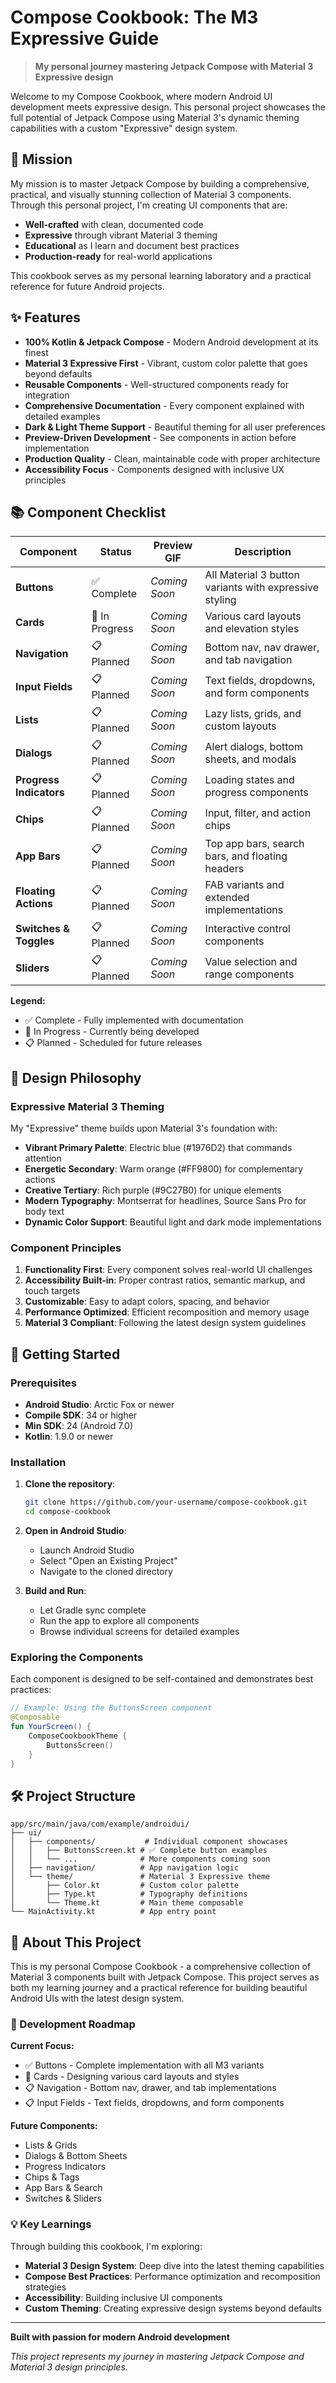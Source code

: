 # Compose Cookbook: The M3 Expressive Guide

> **My personal journey mastering Jetpack Compose with Material 3 Expressive design**

Welcome to my Compose Cookbook, where modern Android UI development meets expressive design. This personal project showcases the full potential of Jetpack Compose using Material 3's dynamic theming capabilities with a custom "Expressive" design system.

## 🎯 Mission

My mission is to master Jetpack Compose by building a comprehensive, practical, and visually stunning collection of Material 3 components. Through this personal project, I'm creating UI components that are:

- **Well-crafted** with clean, documented code
- **Expressive** through vibrant Material 3 theming  
- **Educational** as I learn and document best practices
- **Production-ready** for real-world applications

This cookbook serves as my personal learning laboratory and a practical reference for future Android projects.

## ✨ Features

- **100% Kotlin & Jetpack Compose** - Modern Android development at its finest
- **Material 3 Expressive First** - Vibrant, custom color palette that goes beyond defaults
- **Reusable Components** - Well-structured components ready for integration
- **Comprehensive Documentation** - Every component explained with detailed examples
- **Dark & Light Theme Support** - Beautiful theming for all user preferences
- **Preview-Driven Development** - See components in action before implementation
- **Production Quality** - Clean, maintainable code with proper architecture
- **Accessibility Focus** - Components designed with inclusive UX principles

## 📚 Component Checklist

| Component | Status | Preview GIF | Description |
|-----------|---------|-------------|-------------|
| **Buttons** | ✅ Complete | _Coming Soon_ | All Material 3 button variants with expressive styling |
| **Cards** | 🚧 In Progress | _Coming Soon_ | Various card layouts and elevation styles |
| **Navigation** | 📋 Planned | _Coming Soon_ | Bottom nav, nav drawer, and tab navigation |
| **Input Fields** | 📋 Planned | _Coming Soon_ | Text fields, dropdowns, and form components |
| **Lists** | 📋 Planned | _Coming Soon_ | Lazy lists, grids, and custom layouts |
| **Dialogs** | 📋 Planned | _Coming Soon_ | Alert dialogs, bottom sheets, and modals |
| **Progress Indicators** | 📋 Planned | _Coming Soon_ | Loading states and progress components |
| **Chips** | 📋 Planned | _Coming Soon_ | Input, filter, and action chips |
| **App Bars** | 📋 Planned | _Coming Soon_ | Top app bars, search bars, and floating headers |
| **Floating Actions** | 📋 Planned | _Coming Soon_ | FAB variants and extended implementations |
| **Switches & Toggles** | 📋 Planned | _Coming Soon_ | Interactive control components |
| **Sliders** | 📋 Planned | _Coming Soon_ | Value selection and range components |

**Legend:**
- ✅ Complete - Fully implemented with documentation
- 🚧 In Progress - Currently being developed
- 📋 Planned - Scheduled for future releases

## 🎨 Design Philosophy

### Expressive Material 3 Theming

My "Expressive" theme builds upon Material 3's foundation with:

- **Vibrant Primary Palette**: Electric blue (#1976D2) that commands attention
- **Energetic Secondary**: Warm orange (#FF9800) for complementary actions
- **Creative Tertiary**: Rich purple (#9C27B0) for unique elements
- **Modern Typography**: Montserrat for headlines, Source Sans Pro for body text
- **Dynamic Color Support**: Beautiful light and dark mode implementations

### Component Principles

1. **Functionality First**: Every component solves real-world UI challenges
2. **Accessibility Built-in**: Proper contrast ratios, semantic markup, and touch targets
3. **Customizable**: Easy to adapt colors, spacing, and behavior
4. **Performance Optimized**: Efficient recomposition and memory usage
5. **Material 3 Compliant**: Following the latest design system guidelines

## 🚀 Getting Started

### Prerequisites

- **Android Studio**: Arctic Fox or newer
- **Compile SDK**: 34 or higher
- **Min SDK**: 24 (Android 7.0)
- **Kotlin**: 1.9.0 or newer

### Installation

1. **Clone the repository**:
   ```bash
   git clone https://github.com/your-username/compose-cookbook.git
   cd compose-cookbook
   ```

2. **Open in Android Studio**:
   - Launch Android Studio
   - Select "Open an Existing Project"
   - Navigate to the cloned directory

3. **Build and Run**:
   - Let Gradle sync complete
   - Run the app to explore all components
   - Browse individual screens for detailed examples

### Exploring the Components

Each component is designed to be self-contained and demonstrates best practices:

```kotlin
// Example: Using the ButtonsScreen component
@Composable
fun YourScreen() {
    ComposeCookbookTheme {
        ButtonsScreen()
    }
}
```

## 🛠 Project Structure

```
app/src/main/java/com/example/androidui/
├── ui/
│   ├── components/           # Individual component showcases
│   │   ├── ButtonsScreen.kt # ✅ Complete button examples
│   │   └── ...              # More components coming soon
│   ├── navigation/          # App navigation logic
│   └── theme/               # Material 3 Expressive theme
│       ├── Color.kt         # Custom color palette
│       ├── Type.kt          # Typography definitions
│       └── Theme.kt         # Main theme composable
└── MainActivity.kt          # App entry point
```

## 🎯 About This Project

This is my personal Compose Cookbook - a comprehensive collection of Material 3 components built with Jetpack Compose. This project serves as both my learning journey and a practical reference for building beautiful Android UIs with the latest design system.

### 🚀 Development Roadmap

**Current Focus:**
- ✅ Buttons - Complete implementation with all M3 variants
- 🚧 Cards - Designing various card layouts and styles
- 📋 Navigation - Bottom nav, drawer, and tab implementations
- 📋 Input Fields - Text fields, dropdowns, and form components

**Future Components:**
- Lists & Grids
- Dialogs & Bottom Sheets  
- Progress Indicators
- Chips & Tags
- App Bars & Search
- Switches & Sliders

### 💡 Key Learnings

Through building this cookbook, I'm exploring:
- **Material 3 Design System**: Deep dive into the latest theming capabilities
- **Compose Best Practices**: Performance optimization and recomposition strategies
- **Accessibility**: Building inclusive UI components
- **Custom Theming**: Creating expressive design systems beyond defaults

---

**Built with passion for modern Android development** 

*This project represents my journey in mastering Jetpack Compose and Material 3 design principles.*